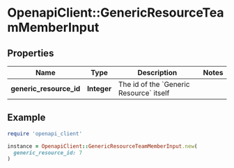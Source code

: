 # OpenapiClient::GenericResourceTeamMemberInput

## Properties

| Name | Type | Description | Notes |
| ---- | ---- | ----------- | ----- |
| **generic_resource_id** | **Integer** | The id of the &#x60;Generic Resource&#x60; itself |  |

## Example

```ruby
require 'openapi_client'

instance = OpenapiClient::GenericResourceTeamMemberInput.new(
  generic_resource_id: 7
)
```

